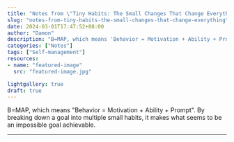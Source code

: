 ```yaml
---
title: "Notes from \"Tiny Habits: The Small Changes That Change Everything\""
slug: "notes-from-tiny-habits-the-small-changes-that-change-everything"
date: 2024-03-01T17:47:52+08:00
author: "Damon"
description: "B=MAP, which means 'Behavior = Motivation + Ability + Prompt'. By breaking down a goal into multiple small habits, it makes what seems to be an impossible goal achievable."
categories: ["Notes"]
tags: ["Self-management"]
resources:
- name: "featured-image"
  src: "featured-image.jpg"

lightgallery: true
draft: true
---
```


B=MAP, which means "Behavior = Motivation + Ability + Prompt". By breaking down a goal into multiple small habits, it makes what seems to be an impossible goal achievable.

<!--more-->

---

